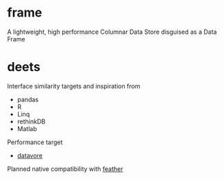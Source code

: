 # frame

A lightweight, high performance Columnar Data Store disguised as a Data Frame

# deets

Interface similarity targets and inspiration from

* pandas
* R
* Linq
* rethinkDB
* Matlab

Performance target

* [datavore](https://github.com/StanfordHCI/datavore)

Planned native compatibility with [feather](https://github.com/wesm/feather)
